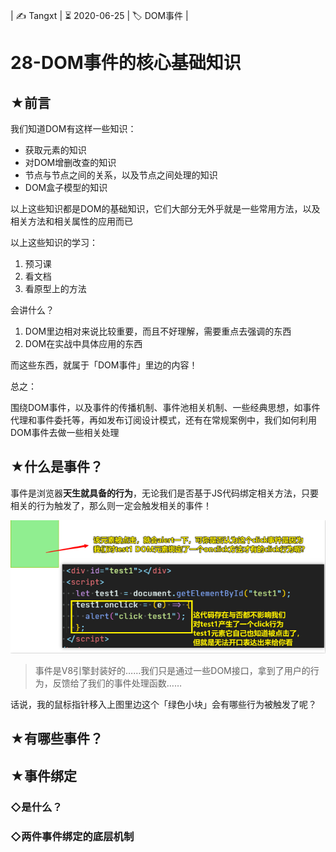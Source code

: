 | ✍️ Tangxt | ⏳ 2020-06-25 | 🏷️ DOM事件 |

# 28-DOM事件的核心基础知识

## ★前言

我们知道DOM有这样一些知识：

- 获取元素的知识
- 对DOM增删改查的知识
- 节点与节点之间的关系，以及节点之间处理的知识
- DOM盒子模型的知识

以上这些知识都是DOM的基础知识，它们大部分无外乎就是一些常用方法，以及相关方法和相关属性的应用而已

以上这些知识的学习：

1. 预习课
2. 看文档
3. 看原型上的方法

会讲什么？

1. DOM里边相对来说比较重要，而且不好理解，需要重点去强调的东西
2. DOM在实战中具体应用的东西

而这些东西，就属于「DOM事件」里边的内容！

总之：

围绕DOM事件，以及事件的传播机制、事件池相关机制、一些经典思想，如事件代理和事件委托等，再如发布订阅设计模式，还有在常规案例中，我们如何利用DOM事件去做一些相关处理

## ★什么是事件？

事件是浏览器**天生就具备的行为**，无论我们是否基于JS代码绑定相关方法，只要相关的行为触发了，那么则一定会触发相关的事件！

![事件天生具备](assets/img/2020-06-26-19-18-34.png)

> 事件是V8引擎封装好的……我们只是通过一些DOM接口，拿到了用户的行为，反馈给了我们的事件处理函数……

话说，我的鼠标指针移入上图里边这个「绿色小块」会有哪些行为被触发了呢？

## ★有哪些事件？

## ★事件绑定

### ◇是什么？

### ◇两件事件绑定的底层机制










